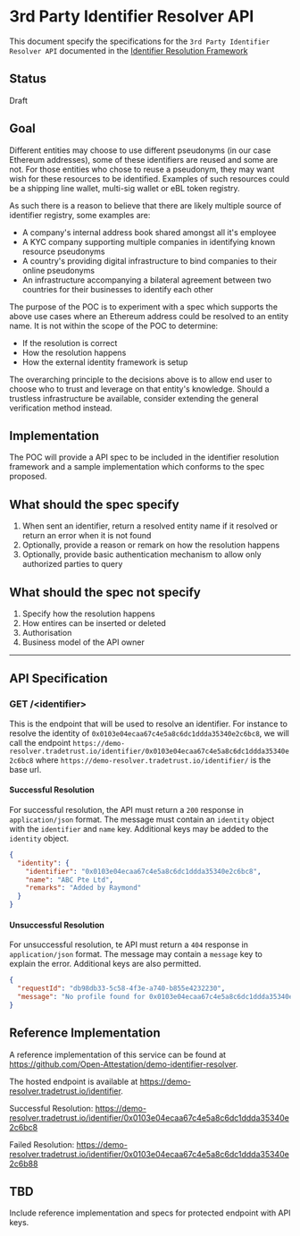 # 3rd Party Identifier Resolver API

This document specify the specifications for the `3rd Party Identifier Resolver API` documented in the [Identifier Resolution Framework](./identifier_resolution_framework.md)

## Status

Draft

## Goal

Different entities may choose to use different pseudonyms (in our case Ethereum addresses), some of these identifiers are reused and some are not. For those entities who chose to reuse a pseudonym, they may want wish for these resources to be identified. Examples of such resources could be a shipping line wallet, multi-sig wallet or eBL token registry.

As such there is a reason to believe that there are likely multiple source of identifier registry, some examples are:

- A company's internal address book shared amongst all it's employee
- A KYC company supporting multiple companies in identifying known resource pseudonyms
- A country's providing digital infrastructure to bind companies to their online pseudonyms
- An infrastructure accompanying a bilateral agreement between two countries for their businesses to identify each other

The purpose of the POC is to experiment with a spec which supports the above use cases where an Ethereum address could be resolved to an entity name. It is not within the scope of the POC to determine:

- If the resolution is correct
- How the resolution happens
- How the external identity framework is setup

The overarching principle to the decisions above is to allow end user to choose who to trust and leverage on that entity's knowledge. Should a trustless infrastructure be available, consider extending the general verification method instead.

## Implementation

The POC will provide a API spec to be included in the identifier resolution framework and a sample implementation which conforms to the spec proposed.

## What should the spec specify

1. When sent an identifier, return a resolved entity name if it resolved or return an error when it is not found
2. Optionally, provide a reason or remark on how the resolution happens
3. Optionally, provide basic authentication mechanism to allow only authorized parties to query

## What should the spec not specify

1. Specify how the resolution happens
2. How entires can be inserted or deleted
3. Authorisation
4. Business model of the API owner

---

## API Specification

### GET /\<identifier\>

This is the endpoint that will be used to resolve an identifier. For instance to resolve the identity of `0x0103e04ecaa67c4e5a8c6dc1ddda35340e2c6bc8`, we will call the endpoint `https://demo-resolver.tradetrust.io/identifier/0x0103e04ecaa67c4e5a8c6dc1ddda35340e2c6bc8` where `https://demo-resolver.tradetrust.io/identifier/` is the base url.

#### Successful Resolution

For successful resolution, the API must return a `200` response in `application/json` format. The message must contain an `identity` object with the `identifier` and `name` key. Additional keys may be added to the `identity` object.

```json
{
  "identity": {
    "identifier": "0x0103e04ecaa67c4e5a8c6dc1ddda35340e2c6bc8",
    "name": "ABC Pte Ltd",
    "remarks": "Added by Raymond"
  }
}
```

#### Unsuccessful Resolution

For unsuccessful resolution, te API must return a `404` response in `application/json` format. The message may contain a `message` key to explain the error. Additional keys are also permitted.

```json
{
  "requestId": "db98db33-5c58-4f3e-a740-b855e4232230",
  "message": "No profile found for 0x0103e04ecaa67c4e5a8c6dc1ddda35340e2c6b88"
}
```

## Reference Implementation

A reference implementation of this service can be found at https://github.com/Open-Attestation/demo-identifier-resolver.

The hosted endpoint is available at https://demo-resolver.tradetrust.io/identifier.

Successful Resolution:
https://demo-resolver.tradetrust.io/identifier/0x0103e04ecaa67c4e5a8c6dc1ddda35340e2c6bc8

Failed Resolution:
https://demo-resolver.tradetrust.io/identifier/0x0103e04ecaa67c4e5a8c6dc1ddda35340e2c6b88

## TBD

Include reference implementation and specs for protected endpoint with API keys.
